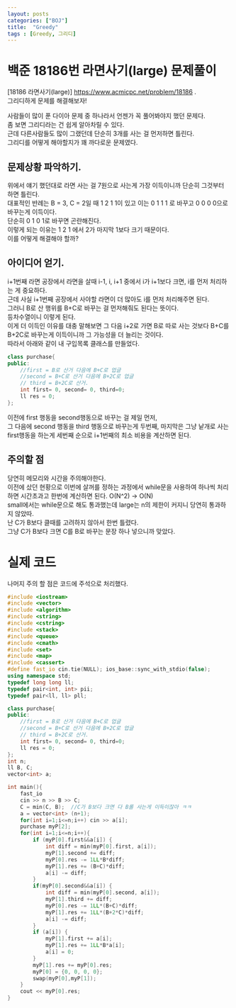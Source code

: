 ```yaml
---
layout: posts
categories: ["BOJ"]
title:  "Greedy"
tags : [Greedy, 그리디]
---
```


백준 18186번 라면사기(large) 문제풀이
====================================

[18186 라면사기(large)] <https://www.acmicpc.net/problem/18186>  .     
 그리디하게 문제를 해결해보자!                 

사람들이 많이 푼 다이아 문제 중 하나라서 언젠가 꼭 풀어봐야지 했던 문제다.       
좀 보면 그리디라는 건 쉽게 알아차릴 수 있다.      
근데 다른사람들도 많이 그랬던데 단순히 3개를 사는 걸 먼저하면 틀린다.       
그리디를 어떻게 해야할지가 꽤 까다로운 문제였다.      

## 문제상황 파악하기.  
위에서 얘기 했던대로 라면 사는 걸 7원으로 사는게 가장 이득이니까 단순히 그것부터 하면 틀린다.      
대표적인 반례는 B = 3, C = 2일 때 1 2 1 1이 있고 이는 0 1 1 1 로 바꾸고 0 0 0 0으로 바꾸는게 이득이다.       
단순히 0 1 0 1로 바꾸면 곤란해진다.       
이렇게 되는 이유는 1 2 1 에서 2가 마지막 1보다 크기 때문이다.      
이를 어떻게 해결해야 할까?      

## 아이디어 얻기.  
i+1번째 라면 공장에서 라면을 살때 i-1, i, i+1 중에서 i가 i+1보다 크면, i를 먼저 처리하는 게 중요하다.      
근데 사실 i+1번째 공장에서 사야할 라면이 더 많아도 i를 먼저 처리해주면 된다.      
그러니 B로 산 행위를 B+C로 바꾸는 걸 먼저해줘도 된다는 뜻이다.     
등차수열이니 이렇게 된다.     
이게 더 이득인 이유를 대충 말해보면 그 다음 i+2로 가면 B로 따로 사는 것보다 B+C를 B+2C로 바꾸는게 이득이니까 그 가능성을 더 늘리는 것이다.       
따라서 아래와 같이 내 구입목록 클래스를 만들었다.       
```cpp
class purchase{
public:
    //first = B로 산거 다음에 B+C로 업글
    //second = B+C로 산거 다음에 B+2C로 업글
    // third = B+2C로 산거.
    int first= 0, second= 0, third=0;
    ll res = 0;
};
```
이전에 first 행동을 second행동으로 바꾸는 걸 제일 먼저,      
그 다음에 second 행동을 third 행동으로 바꾸는게 두번째, 
마지막은 그냥 낱개로 사는 first행동을 하는게 세번째 순으로 i+1번째의 최소 비용을 계산하면 된다.      

## 주의할 점
당연히 메모리와 시간을 주의해야한다.      
이전에 샀던 현황으로 이번에 살꺼를 정하는 과정에서 while문을 사용하여 하나씩 처리하면 시간초과고 한번에 계산하면 된다. O(N^2) -> O(N)       
small에서는 while문으로 해도 통과했는데 large는 n의 제한이 커지니 당연히 통과하지 않았따.       
난 C가 B보다 클때를 고려하지 않아서 한번 틀렸다.       
그냥 C가 B보다 크면 C를 B로 바꾸는 문장 하나 넣으니까 맞았다.       

# 실제 코드
나머지 주의 할 점은 코드에 주석으로 처리했다.     
```cpp
#include <iostream>
#include <vector>
#include <algorithm>
#include <string>
#include <cstring>
#include <stack>
#include <queue>
#include <cmath>
#include <set>
#include <map>
#include <cassert>
#define fast_io cin.tie(NULL); ios_base::sync_with_stdio(false);
using namespace std;
typedef long long ll;
typedef pair<int, int> pii;
typedef pair<ll, ll> pll;

class purchase{
public:
    //first = B로 산거 다음에 B+C로 업글
    //second = B+C로 산거 다음에 B+2C로 업글
    // third = B+2C로 산거.
    int first= 0, second= 0, third=0;
    ll res = 0;
};
int n;
ll B, C;
vector<int> a;

int main(){
    fast_io
    cin >> n >> B >> C;
    C = min(C, B);  //C가 B보다 크면 다 B롤 사는게 이득이잖아 ㅋㅋ
    a = vector<int> (n+1);
    for(int i=1;i<=n;i++) cin >> a[i];
    purchase myP[2];
    for(int i=1;i<=n;i++){
        if (myP[0].first&&a[i]) {
            int diff = min(myP[0].first, a[i]);
            myP[1].second += diff;
            myP[0].res -= 1LL*B*diff;
            myP[1].res += (B+C)*diff;
            a[i] -= diff;
        }
        if(myP[0].second&&a[i]) {
            int diff = min(myP[0].second, a[i]);
            myP[1].third += diff;
            myP[0].res -= 1LL*(B+C)*diff;
            myP[1].res += 1LL*(B+2*C)*diff;
            a[i] -= diff;
        }
        if (a[i]) {
            myP[1].first += a[i];
            myP[1].res += 1LL*B*a[i];
            a[i] = 0;
        }
        myP[1].res += myP[0].res;
        myP[0] = {0, 0, 0, 0};
        swap(myP[0],myP[1]);
    }
    cout << myP[0].res;
}

```
